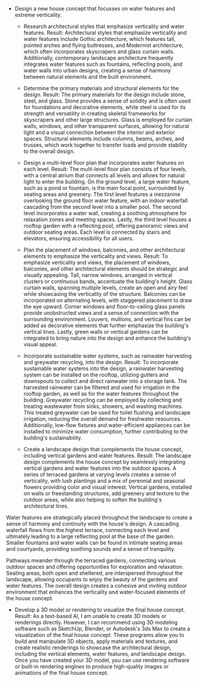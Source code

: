- Design a new house concept that focusses on water features and extreme verticality.
  - Research architectural styles that emphasize verticality and water features.
    Result: Architectural styles that emphasize verticality and water features include Gothic architecture, which features tall, pointed arches and flying buttresses, and Modernist architecture, which often incorporates skyscrapers and glass curtain walls. Additionally, contemporary landscape architecture frequently integrates water features such as fountains, reflecting pools, and water walls into urban designs, creating a sense of harmony between natural elements and the built environment.

  - Determine the primary materials and structural elements for the design.
    Result: The primary materials for the design include stone, steel, and glass. Stone provides a sense of solidity and is often used for foundations and decorative elements, while steel is used for its strength and versatility in creating skeletal frameworks for skyscrapers and other large structures. Glass is employed for curtain walls, windows, and other transparent surfaces, allowing for natural light and a visual connection between the interior and exterior spaces. Structural elements include columns, beams, arches, and trusses, which work together to transfer loads and provide stability to the overall design.

  - Design a multi-level floor plan that incorporates water features on each level.
    Result: The multi-level floor plan consists of four levels, with a central atrium that connects all levels and allows for natural light to enter the building. On the ground level, a large water feature, such as a pond or fountain, is the main focal point, surrounded by seating areas and greenery. The first level features a mezzanine overlooking the ground floor water feature, with an indoor waterfall cascading from the second level into a smaller pool. The second level incorporates a water wall, creating a soothing atmosphere for relaxation zones and meeting spaces. Lastly, the third level houses a rooftop garden with a reflecting pool, offering panoramic views and outdoor seating areas. Each level is connected by stairs and elevators, ensuring accessibility for all users.

  - Plan the placement of windows, balconies, and other architectural elements to emphasize the verticality and views.
    Result: To emphasize verticality and views, the placement of windows, balconies, and other architectural elements should be strategic and visually appealing. Tall, narrow windows, arranged in vertical clusters or continuous bands, accentuate the building's height. Glass curtain walls, spanning multiple levels, create an open and airy feel while showcasing the verticality of the structure. Balconies can be incorporated on alternating levels, with staggered placement to draw the eye upward. Corner windows and floor-to-ceiling glass panels provide unobstructed views and a sense of connection with the surrounding environment. Louvers, mullions, and vertical fins can be added as decorative elements that further emphasize the building's vertical lines. Lastly, green walls or vertical gardens can be integrated to bring nature into the design and enhance the building's visual appeal.

  - Incorporate sustainable water systems, such as rainwater harvesting and greywater recycling, into the design.
    Result: To incorporate sustainable water systems into the design, a rainwater harvesting system can be installed on the rooftop, utilizing gutters and downspouts to collect and direct rainwater into a storage tank. The harvested rainwater can be filtered and used for irrigation in the rooftop garden, as well as for the water features throughout the building. Greywater recycling can be employed by collecting and treating wastewater from sinks, showers, and washing machines. This treated greywater can be used for toilet flushing and landscape irrigation, reducing the overall demand for freshwater resources. Additionally, low-flow fixtures and water-efficient appliances can be installed to minimize water consumption, further contributing to the building's sustainability.

  - Create a landscape design that complements the house concept, including vertical gardens and water features.
    Result: The landscape design complements the house concept by seamlessly integrating vertical gardens and water features into the outdoor spaces. A series of terraced gardens at varying levels creates a sense of verticality, with lush plantings and a mix of perennial and seasonal flowers providing color and visual interest. Vertical gardens, installed on walls or freestanding structures, add greenery and texture to the outdoor areas, while also helping to soften the building's architectural lines. 

Water features are strategically placed throughout the landscape to create a sense of harmony and continuity with the house's design. A cascading waterfall flows from the highest terrace, connecting each level and ultimately leading to a large reflecting pool at the base of the garden. Smaller fountains and water walls can be found in intimate seating areas and courtyards, providing soothing sounds and a sense of tranquility. 

Pathways meander through the terraced gardens, connecting various outdoor spaces and offering opportunities for exploration and relaxation. Seating areas, both open and sheltered, are interspersed throughout the landscape, allowing occupants to enjoy the beauty of the gardens and water features. The overall design creates a cohesive and inviting outdoor environment that enhances the verticality and water-focused elements of the house concept.

  - Develop a 3D model or rendering to visualize the final house concept.
    Result: As a text-based AI, I am unable to create 3D models or renderings directly. However, I can recommend using 3D modeling software such as SketchUp, Blender, or Autodesk's 3ds Max to create a visualization of the final house concept. These programs allow you to build and manipulate 3D objects, apply materials and textures, and create realistic renderings to showcase the architectural design, including the vertical elements, water features, and landscape design. Once you have created your 3D model, you can use rendering software or built-in rendering engines to produce high-quality images or animations of the final house concept.
